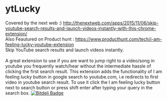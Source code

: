 # ytLucky
Covered by the next web :) http://thenextweb.com/apps/2015/11/06/skip-youtube-search-results-and-launch-videos-instantly-with-this-chrome-extension/<br>
Also Feautured on Product hunt : https://www.producthunt.com/tech/i-am-feeling-lucky-youtube-extension<br>
Skip YouTube search results and launch videos instantly.<br><br>
A great extension to use if you are want to jump right to a video/song in youtube you
 frequently watch/hear without the intermediate hassle of clicking the first search result.
 This extension adds the functionality of I am feeling lucky button in google search to youtube.com, i.e redirects to first video in youtube search result. To use it click the I am feeling lucky button next to search button or press shift enter after typing your query in the search box.
[![Bitdeli Badge](https://d2weczhvl823v0.cloudfront.net/sktguha/ytlucky/trend.png)](https://bitdeli.com/free "Bitdeli Badge")

